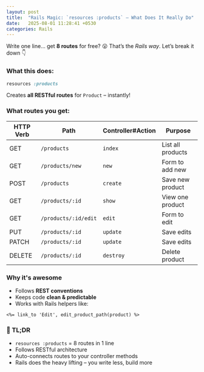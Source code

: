 ```yaml
---
layout: post
title:  "Rails Magic: `resources :products` – What Does It Really Do"
date:   2025-08-01 11:28:41 +0530
categories: Rails
---
```


Write one line… get **8 routes** for free? 😮
That’s the *Rails way*. Let’s break it down 👇

### What this does:

```ruby
resources :products
```

Creates **all RESTful routes** for `Product` – instantly!

### What routes you get:

| HTTP Verb | Path             | Controller#Action | Purpose               |
|-----------|------------------|-------------------|------------------------|
| GET       | `/products`      | `index`           | List all products      |
| GET       | `/products/new`  | `new`             | Form to add new        |
| POST      | `/products`      | `create`          | Save new product       |
| GET       | `/products/:id`  | `show`            | View one product       |
| GET       | `/products/:id/edit` | `edit`        | Form to edit           |
| PUT       | `/products/:id`  | `update`          | Save edits             |
| PATCH     | `/products/:id`  | `update`          | Save edits             |
| DELETE    | `/products/:id`  | `destroy`         | Delete product         |

### Why it's awesome

- Follows **REST conventions**
- Keeps code **clean & predictable**
- Works with Rails helpers like:

```erb
<%= link_to 'Edit', edit_product_path(product) %>
```

### 🧵 TL;DR

- `resources :products` = 8 routes in 1 line
- Follows RESTful architecture
- Auto-connects routes to your controller methods
- Rails does the heavy lifting – you write less, build more
